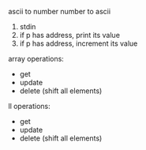 ascii to number
number to ascii

1. stdin
2. if p has address, print its value
3. if p has address, increment its value

array operations:
- get
- update
- delete (shift all elements)

ll operations:
- get
- update
- delete (shift all elements)
